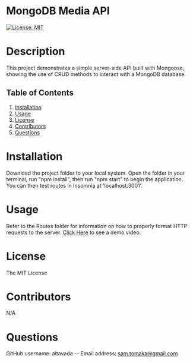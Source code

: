 # MongoDB Media API
[![License: MIT](https://img.shields.io/badge/License-MIT-yellow.svg)](https://opensource.org/licenses/MIT)
# Description
This project demonstrates a simple server-side API built with Mongoose, showing the use of CRUD methods to interact with a MongoDB database.
## Table of Contents
1. [Installation](#installation)
2. [Usage](#usage)
3. [License](#license)
4. [Contributors](#contributors)
5. [Questions](#questions)
# Installation
Download the project folder to your local system. Open the folder in your terminal, run "npm install", then run "npm start" to begin the application. You can then test routes in Insomnia at 'localhost:3001'.
# Usage
Refer to the Routes folder for information on how to properly format HTTP requests to the server. [Click Here](https://drive.google.com/file/d/1rQee9Kgz_eSxKhU0nWhP92_uyj9Hkuex/view) to see a demo video.
# License
The MIT License
# Contributors
N/A
# Questions
GitHub username: altavada -- Email address: sam.tomaka@gmail.com